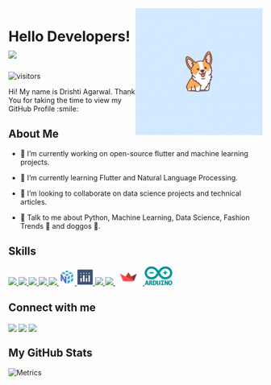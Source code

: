 <!-- <div align="center">
<img width="100%" height = "370px" src="https://raw.githubusercontent.com/drishti-agarwal/drishti-agarwal/main/My%20Post.jpg" alt="cover" />
</div> -->
<img width="50%" align="right" alt="Github" src="https://raw.githubusercontent.com/drishti-agarwal/drishti-agarwal/main/dcbf2d8fa07d727eec5fb97d8996e724.jpg" />

<h1> Hello Developers! <img src = "https://raw.githubusercontent.com/MartinHeinz/MartinHeinz/master/wave.gif" width = "7%"> </h1>
<p align='center'>

![visitors](https://visitor-badge.glitch.me/badge?page_id=drishti-agarwal.drishti-agarwal)

</p>
<div size='20px'> Hi! My name is Drishti Agarwal. Thank You for taking the time to view my GitHub Profile :smile: 
</div>

<h2> About Me </h2>

<!-- <img width="35%" align="right" alt="Github" src="https://raw.githubusercontent.com/drishti-agarwal/drishti-agarwal/main/dcbf2d8fa07d727eec5fb97d8996e724.jpg" />
 -->

- 🔭 I’m currently working on open-source flutter and machine learning projects. 

- 🌱 I’m currently learning Flutter and Natural Language Processing. 

- 👯 I’m looking to collaborate on data science projects and technical articles. 

- 💬 Talk to me about Python, Machine Learning, Data Science, Fashion Trends 👗 and doggos 🐶.

<h2> Skills </h2>
<a href= https://github.com/drishti-agarwal?tab=repositories&q=&type=&language=python&sort= > <img width ='32px' src ='https://raw.githubusercontent.com/rahulbanerjee26/githubAboutMeGenerator/main/icons/python.svg'> </a>
<a href= https://github.com/drishti-agarwal?tab=repositories&q=&type=&language=c&sort= > <img width ='32px' src ='https://raw.githubusercontent.com/rahulbanerjee26/githubAboutMeGenerator/main/icons/c.svg'> </a>
<a href= https://github.com/drishti-agarwal?tab=repositories&q=&type=&language=cpp&sort= > <img width ='32px' src ='https://raw.githubusercontent.com/rahulbanerjee26/githubAboutMeGenerator/main/icons/cpp.svg'> </a>
<a href= https://github.com/drishti-agarwal?tab=repositories&q=&type=&language=flutter&sort= > <img width ='32px' src ='https://raw.githubusercontent.com/rahulbanerjee26/githubAboutMeGenerator/main/icons/flutter.svg'> </a>
<a href= https://github.com/drishti-agarwal?tab=repositories&q=&type=&language=scikit&sort= > <img width ='32px' src ='https://raw.githubusercontent.com/rahulbanerjee26/githubAboutMeGenerator/main/icons/scikit.svg'> </a>
<a href= https://github.com/drishti-agarwal?tab=repositories&q=&type=&language=scikit&sort= > <img width ='32px' src ='https://raw.githubusercontent.com/drishti-agarwal/drishti-agarwal/934a7c49eb8c40a15728d328380adf42d9deda3c/numpy.svg'> </a>
<a href= https://github.com/drishti-agarwal?tab=repositories&q=&type=&language=scikit&sort= > <img width ='32px' src ='https://raw.githubusercontent.com/drishti-agarwal/drishti-agarwal/main/5997976.png'> </a>
<a href= https://github.com/drishti-agarwal?tab=repositories&q=&type=&language=docker&sort= > <img width ='32px' src ='https://raw.githubusercontent.com/rahulbanerjee26/githubAboutMeGenerator/main/icons/docker.svg'> </a>
<a href= https://github.com/drishti-agarwal?tab=repositories&q=&type=&language=github&sort= > <img width ='32px' src ='https://raw.githubusercontent.com/rahulbanerjee26/githubAboutMeGenerator/main/icons/github.svg'> </a>
<a href= https://github.com/drishti-agarwal?tab=repositories&q=&type=&language=github&sort= > <img width ='55px' src ='https://raw.githubusercontent.com/drishti-agarwal/drishti-agarwal/main/streamlit.png'> </a>
<a href= https://github.com/drishti-agarwal?tab=repositories&q=&type=&language=github&sort= > <img width ='55px' src ='https://raw.githubusercontent.com/drishti-agarwal/drishti-agarwal/main/arduino-logo-png-transparent.png'> </a>





<h2> Connect with me </h2>
<a href = 'https://www.linkedin.com/in/drishti-agarwal'> <img width = '32px' align= 'center' src="https://raw.githubusercontent.com/rahulbanerjee26/githubAboutMeGenerator/main/icons/linked-in-alt.svg"/></a> 
<a href = 'https://bit.ly/35iaioo'> <img width = '32px' align= 'center' src="https://raw.githubusercontent.com/rahulbanerjee26/githubAboutMeGenerator/main/icons/portfolio.png"/></a> 
<a href = 'https://www.github.com/drishti-agarwal'> <img width = '32px' align= 'center' src="https://raw.githubusercontent.com/rahulbanerjee26/githubAboutMeGenerator/main/icons/github.svg"/></a> 



<h2> My GitHub Stats </h2>

![Metrics](https://github-readme-stats.vercel.app/api?username=drishti-agarwal&theme=radical&show_icons=true)



<br>

